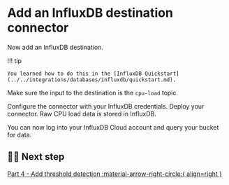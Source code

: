 # Add an InfluxDB destination connector

Now add an InfluxDB destination. 

!!! tip
    
    You learned how to do this in the [InfluxDB Quickstart](../../integrations/databases/influxdb/quickstart.md). 

Make sure the input to the destination is the `cpu-load` topic. 

Configure the connector with your InfluxDB credentials. Deploy your connector. Raw CPU load data is stored in InfluxDB.

You can now log into your InfluxDB Cloud account and query your bucket for data. 

## 🏃‍♀️ Next step

[Part 4 - Add threshold detection :material-arrow-right-circle:{ align=right }](./threshold-detection.md)
